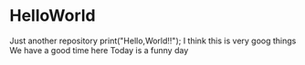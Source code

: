# HelloWorld
Just another repository
print("Hello,World!!");
I think this is very goog things
We have a good time here
Today is a funny day 

